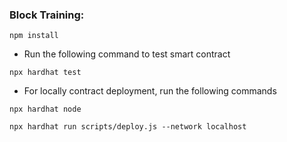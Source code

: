 ### Block Training:

~~~
npm install
~~~

* Run the following command to test smart contract

~~~
npx hardhat test
~~~

* For locally contract deployment, run the following commands

~~~
npx hardhat node
~~~

~~~
npx hardhat run scripts/deploy.js --network localhost
~~~